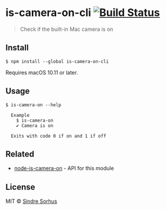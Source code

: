 # is-camera-on-cli [![Build Status](https://travis-ci.org/sindresorhus/is-camera-on-cli.svg?branch=master)](https://travis-ci.org/sindresorhus/is-camera-on-cli)

> Check if the built-in Mac camera is on


## Install

```
$ npm install --global is-camera-on-cli
```

Requires macOS 10.11 or later.


## Usage

```
$ is-camera-on --help

  Example
    $ is-camera-on
    ✔ Camera is on

  Exits with code 0 if on and 1 if off
```


## Related

- [node-is-camera-on](https://github.com/sindresorhus/node-is-camera-on) - API for this module


## License

MIT © [Sindre Sorhus](https://sindresorhus.com)

